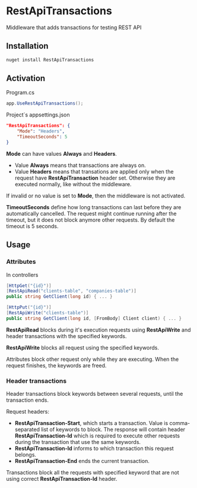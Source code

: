 ﻿# RestApiTransactions

Middleware that adds transactions for testing REST API

## Installation

```bash
nuget install RestApiTransactions
```

## Activation

Program.cs
```C#
app.UseRestApiTransactions();
```

Project´s appsettings.json
```json
"RestApiTransactions": {
	"Mode": "Headers",
	"TimeoutSeconds": 5
}
```
**Mode** can have values **Always** and **Headers**.
- Value **Always** means that transactions are always on.
- Value **Headers** means that transations are applied only when the request have **RestApiTransaction** header set.
Otherwise they are executed normally, like without the middleware.

If invalid or no value is set to **Mode**, then the middleware is not activated.

**TimeoutSeconds** define how long transactions can last before they are automatically cancelled. The request might
continue running after the timeout, but it does not block anymore other requests. By default the timeout is 5 seconds.

## Usage

### Attributes

In controllers
```C#
[HttpGet("{id}")]
[RestApiRead("clients-table", "companies-table")]
public string GetClient(long id) { ... }

[HttpPut("{id}")]
[RestApiWrite("clients-table")]
public string GetClient(long id, [FromBody] Client client) { ... }
```

**RestApiRead** blocks during it's execution requests using **RestApiWrite** and header transactions with the specified
keywords.

**RestApiWrite** blocks all request using the specified keywords.

Attributes block other request only while they are executing. When the request finishes, the keywords are freed.

### Header transactions

Header transactions block keywords between several requests, until the transaction ends.

Request headers:
- **RestApiTransaction-Start**, which starts a transaction. Value is comma-separated list of keywords to block.
The response will contain header **RestApiTransaction-Id** which is required to execute other requests during the
transaction that use the same keywords.
- **RestApiTransaction-Id** informs to which transaction this request belongs.
- **RestApiTransaction-End** ends the current transaction.

Transactions block all the requests with specified keyword that are not using correct **RestApiTransaction-Id** header.
